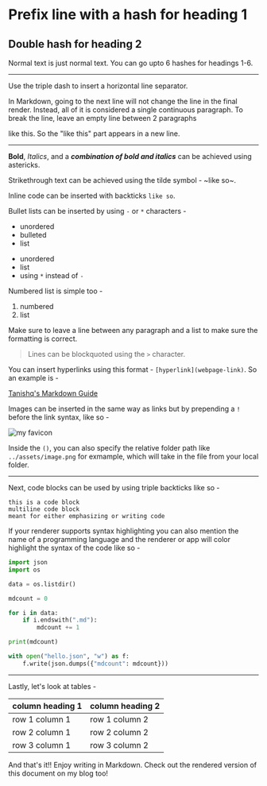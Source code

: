 # Prefix line with a hash for heading 1

## Double hash for heading 2

Normal text is just normal text. You can go upto 6 hashes for headings 1-6.

---

Use the triple dash to insert a horizontal line separator.

In Markdown,
going to the next line
will not change the line in the final render.
Instead, all of it is considered a single
continuous paragraph.
To break the line, leave an empty line
between 2 paragraphs

like this. So the "like this" part appears in a new line.

---

**Bold**, *Italics*, and a ***combination of bold and italics*** can be achieved using astericks.

Strikethrough text can be achieved using the tilde symbol - ~like so~.

Inline code can be inserted with backticks `like so`.

Bullet lists can be inserted by using `-` or `*` characters -

- unordered
- bulleted
- list

* unordered
* list
* using `*` instead of `-`

Numbered list is simple too - 

1. numbered
2. list

Make sure to leave a line between any paragraph and a list to make sure the formatting is correct.

> Lines can be blockquoted using the `>` character.

You can insert hyperlinks using this format - `[hyperlink](webpage-link)`. So an example is -

[Tanishq's Markdown Guide](https://blog.tanishq.page/posts/newbified-markdown/)

Images can be inserted in the same way as links but by prepending a `!` before the link syntax, like so -

![my favicon](https://raw.githubusercontent.com/Tanq16/blog_site/main/assets/img/favicons/favicon.ico)

Inside the `()`, you can also specify the relative folder path like `../assets/image.png` for exmample, which will take in the file from your local folder.

---

Next, code blocks can be used by using triple backticks like so -

```
this is a code block
multiline code block
meant for either emphasizing or writing code
```

If your renderer supports syntax highlighting you can also mention the name of a programming language and the renderer or app will color highlight the syntax of the code like so -

```python
import json
import os

data = os.listdir()

mdcount = 0

for i in data:
    if i.endswith(".md"):
        mdcount += 1

print(mdcount)

with open("hello.json", "w") as f:
    f.write(json.dumps({"mdcount": mdcount}))
```

---

Lastly, let's look at tables -

| column heading 1 | column heading 2 |
| --- | --- |
| row 1 column 1 | row 1 column 2 |
| row 2 column 1 | row 2 column 2 |
| row 3 column 1 | row 3 column 2 |

And that's it!! Enjoy writing in Markdown. Check out the rendered version of this document on my blog too!
